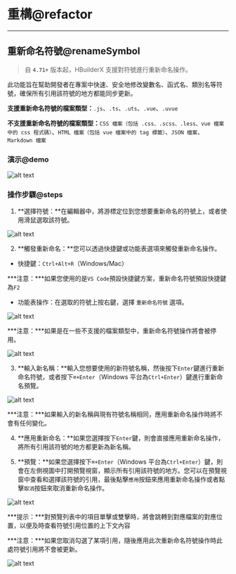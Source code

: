 # 重構@refactor

---

## 重新命名符號@renameSymbol

> 自 **`4.71+`** 版本起，HBuilderX 支援對符號進行重新命名操作。

此功能旨在幫助開發者在專案中快速、安全地修改變數名、函式名、類別名等符號，確保所有引用該符號的地方都能同步更新。

**支援重新命名符號的檔案類型：**`.js`、`.ts`、`.uts`、`.vue`、`.uvue`

**不支援重新命名符號的檔案類型：**`CSS 檔案（包括 .css、.scss、.less、vue 檔案中的 css 程式碼）`、`HTML 檔案（包括 vue 檔案中的 tag 標籤）`、`JSON 檔案`、`Markdown 檔案`

### 演示@demo

![alt text](https://web-ext-storage.dcloud.net.cn/hx/refacor-rename/rename.gif)

### 操作步驟@steps

1. **選擇符號：**在編輯器中，將游標定位到您想要重新命名的符號上，或者使用滑鼠選取該符號。

  ![alt text](https://web-ext-storage.dcloud.net.cn/hx/refacor-rename/rename-select-symbol.png)

2. **觸發重新命名：**您可以透過快捷鍵或功能表選項來觸發重新命名操作。

  - 快捷鍵：`Ctrl+Alt+R`（Windows/Mac）

  ***注意：***如果您使用的是`VS Code`預設快捷鍵方案，重新命名符號預設快捷鍵為`F2`

  - 功能表操作：在選取的符號上按右鍵，選擇 `重新命名符號` 選項。

  ![alt text](https://web-ext-storage.dcloud.net.cn/hx/refacor-rename/rename-select-menu.png)

  ***注意：***如果是在一些不支援的檔案類型中，重新命名符號操作將會被停用。

  ![alt text](https://web-ext-storage.dcloud.net.cn/hx/refacor-rename/rename-menu-disable.png)

3. **輸入新名稱：**輸入您想要使用的新符號名稱，然後按下`Enter`鍵進行重新命名符號，或者按下`⌘+Enter`（Windows 平台為`Ctrl+Enter`）鍵進行重新命名預覽。

  ![alt text](https://web-ext-storage.dcloud.net.cn/hx/refacor-rename/rename-input.png)

  ***注意：***如果輸入的新名稱與現有符號名稱相同，應用重新命名操作時將不會有任何變化。

4. **應用重新命名：**如果您選擇按下`Enter`鍵，則會直接應用重新命名操作，將所有引用該符號的地方都更新為新名稱。

5. **預覽：**如果您選擇按下`⌘+Enter`（Windows 平台為`Ctrl+Enter`）鍵，則會在左側視圖中打開預覽視窗，顯示所有引用該符號的地方。您可以在預覽視窗中查看和選擇該符號的引用，最後點擊`應用`按鈕來應用重新命名操作或者點擊`取消`按鈕來取消重新命名操作。

  ![alt text](https://web-ext-storage.dcloud.net.cn/hx/refacor-rename/rename-preview.png)

  ***提示：***對預覽列表中的項目單擊或雙擊時，將會跳轉到對應檔案的對應位置，以便及時查看符號引用位置的上下文內容

  ***注意：***如果您取消勾選了某項引用，隨後應用此次重新命名符號操作時此處符號引用將不會被更新。

  ![alt text](https://web-ext-storage.dcloud.net.cn/hx/refacor-rename/rename-filter.png)
